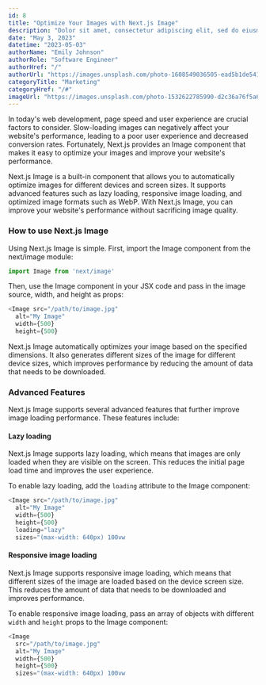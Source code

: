 ```yaml
---
id: 8
title: "Optimize Your Images with Next.js Image"
description: "Dolor sit amet, consectetur adipiscing elit, sed do eiusmod tempor incididunt ut labore et dolore magna aliqua. Ut enim ad minim veniam, quis nostrud exercitation ullamco laboris nisi ut aliquip ex ea commodo consequat."
date: "May 3, 2023"
datetime: "2023-05-03"
authorName: "Emily Johnson"
authorRole: "Software Engineer"
authorHref: "/"
authorUrl: "https://images.unsplash.com/photo-1608549036505-ead5b1de5417?ixlib=rb-4.0.3&ixid=MnwxMjA3fDB8MHxwaG90by1wYWdlfHx8fGVufDB8fHx8&auto=format&fit=crop&w=464&q=80"
categoryTitle: "Marketing"
categoryHref: "/#"
imageUrl: "https://images.unsplash.com/photo-1532622785990-d2c36a76f5a6?ixlib=rb-4.0.3&ixid=MnwxMjA3fDB8MHxwaG90by1wYWdlfHx8fGVufDB8fHx8&auto=format&fit=crop&w=870&q=80"
---
```


In today's web development, page speed and user experience are crucial factors to consider. Slow-loading images can negatively affect your website's performance, leading to a poor user experience and decreased conversion rates. Fortunately, Next.js provides an Image component that makes it easy to optimize your images and improve your website's performance.

Next.js Image is a built-in component that allows you to automatically optimize images for different devices and screen sizes. It supports advanced features such as lazy loading, responsive image loading, and optimized image formats such as WebP. With Next.js Image, you can improve your website's performance without sacrificing image quality.

### How to use Next.js Image

Using Next.js Image is simple. First, import the Image component from the next/image module:

```javascript
import Image from 'next/image'
```

Then, use the Image component in your JSX code and pass in the image source, width, and height as props:

```javascript
<Image src="/path/to/image.jpg" 
  alt="My Image"
  width={500}
  height={500}

```

Next.js Image automatically optimizes your image based on the specified dimensions. It also generates different sizes of the image for different device sizes, which improves performance by reducing the amount of data that needs to be downloaded.

### Advanced Features

Next.js Image supports several advanced features that further improve image loading performance. These features include:

#### Lazy loading

Next.js Image supports lazy loading, which means that images are only loaded when they are visible on the screen. This reduces the initial page load time and improves the user experience.

To enable lazy loading, add the `loading` attribute to the Image component:

```javascript
<Image src="/path/to/image.jpg" 
  alt="My Image"
  width={500}
  height={500}
  loading="lazy"
  sizes="(max-width: 640px) 100vw
```

#### Responsive image loading

Next.js Image supports responsive image loading, which means that different sizes of the image are loaded based on the device screen size. This reduces the amount of data that needs to be downloaded and improves performance.

To enable responsive image loading, pass an array of objects with different `width` and `height` props to the Image component:

```javascript
<Image
  src="/path/to/image.jpg"
  alt="My Image"
  width={500}
  height={500}
  sizes="(max-width: 640px) 100vw
  
```